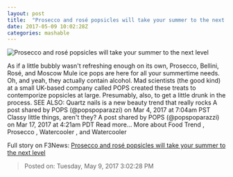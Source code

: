 ```yaml
---
layout: post
title:  "Prosecco and rosé popsicles will take your summer to the next level"
date: 2017-05-09 10:02:28Z
categories: mashable
---
```


![Prosecco and rosé popsicles will take your summer to the next level](http://i.amz.mshcdn.com/cdnweewvxdIH0b1JzL-ulV6H71c=/1200x630/2017%2F05%2F09%2Fa1%2F06abe04082314e2cb172bbacea8feb09.a0976.png)

As if a little bubbly wasn't refreshing enough on its own, Prosecco, Bellini, Rosé, and Moscow Mule ice pops are here for all your summertime needs. Oh, and yeah, they actually contain alcohol. Mad scientists (the good kind) at a small UK-based company called POPS created these treats to contemporize popsicles at large. Presumably, also, to get a little drunk in the process. SEE ALSO: Quartz nails is a new beauty trend that really rocks A post shared by POPS (@popspoparazzi) on Mar 4, 2017 at 7:04am PST Classy little things, aren't they? A post shared by POPS (@popspoparazzi) on Mar 17, 2017 at 4:21am PDT Read more... More about Food Trend , Prosecco , Watercooler , and Watercooler


Full story on F3News: [Prosecco and rosé popsicles will take your summer to the next level](http://www.f3nws.com/n/qhuDaH)

> Posted on: Tuesday, May 9, 2017 3:02:28 PM
